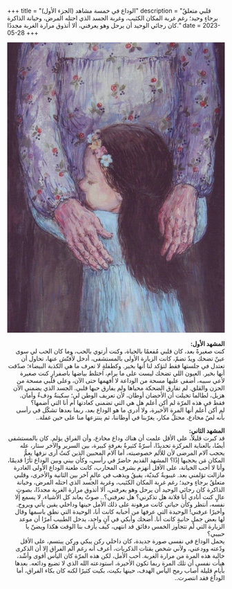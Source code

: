 +++
title = "الوداع في خمسة مشاهد (الجزء الأول)"
description = "قلبي متعلقٌ برجاءٍ وحيد؛ رغم غربة المكان الكئيب، وغربة الجسد الذي احتله المرض، وخيانة الذاكرة كان رجائي الوحيد أن يرحل وهو يعرفني، ألا أتذوق مرارة الغربة مجددًا."
date = 2023-05-28
+++

<div dir="rtl">

![alt](image.jpg)

<b>المشهد الأول:</b><br>
كنت صغيرةً بعد، كان قلبي مُفعمًا بالحياة، وكنت أرتوي بالحب، وما كان الحب لي سوى عينٌ تضحك ويدٌ تضمّ، كانت الزيارة الأولى بالمستشفى، أدخل لأُفتّش عنها، تحاول أن تعتدل في جلستها فقط لتؤكد لنا أنها بخير. وكطفلةٍ لا تعرف ما هي الكذبة البيضاء؛ صدّقت أنها بخير. العيون اللي تضحك ليست على ما يرام، اختلط بياضها باصفرارٍ كنت صغيرة لأعي سببه، أضفى عليها مسحة من الوداعة لا أفهمها حتى الآن، وعلى قلبي مسحة من الحزن والقلق. لم تفارق الضحكة محياها ولم يفارق حبها قلبي. الجسد الذي يضمني الآن هزيل، لطالما تخيلت أن الأحضان أوطان، لأن تعريف الوطن لي؛ سكينةٌ ودفءٌ وأمان. فقط في هذه المرّة لم أكن أعلم هل هي التي تضمنى كعادتها أم أنا التي أضمها؟<br>
لم أكن أعلم أنها المرة الأخيرة، ولا أدرى ما هو الوداع بعد، ربما بعدها تشكّل في رأسى بأنه لصٌ مخادع، محتلٌ مكار، يغرّبنا في أوطاننا، ثم ينتزعها منا على حين غفلة..<br>

<b>المشهد الثاني:</b><br>
قد كبرت قليلاً، على الأقل علمت أن هناك وداع مخادع، وأن الفراق يؤلم. كان بالمستشفى أيضًا، بالعناية المركزة تحديدًا، أسرّةٌ كثيرةٌ بغرفةٍ كبيرة، بين السرير والآخر ستار، عله يحجب آلام المرضى لأن للألم خصوصيته، أما آلام المحبين الذين كنتُ أرى نزفها يعمُّ المكان مَن يحجبها إذًا؟ المشهد القديم حاضرٌ في رأسي، وكأن بيني وبين الوداع ثأرًا قديمًا، وأنا لا أحب الخيانة، على الأقل أنهزم بشرف المحارب، كانت طعنة الوداع الأولى الغادرة مازالت تؤلمني بعد. غيبوبةٌ كبديّة، يفيقُ ويذهب في عالمٍ آخر بين الثانية والأخرى، وقلبي متعلقٌ برجاءٍ وحيد؛ رغم غربة المكان الكئيب، وغربة الجسد الذي احتله المرض، وخيانة الذاكرة كان رجائي الوحيد أن يرحل وهو يعرفني، ألا أتذوق مرارة الغربة مجددًا، بصوتٍ عالٍ كنت أنادي أنا فلانة هل تذكرني؟ هل تعرفني؟.. صوتٌ يعاند كل الأشياء، لا يسمع إلا نفسه، أنتظر وكأن حياتي كانت مرهونة على ذلك الأمل حينها وداخلي يقين يأتي ويروح. وأخيرًا عرفني! الوحيدة التي عرفها من أحبابه كانت أنا، الوحيدة التي نطق باسمها وقال لها بعض جملٍ حانيةٍ كانت أنا. أضحك وأبكي في آنٍ واحد، يدخل الطبيب آمرًا أن موعد الزيارة التي لم تتجاوز الخمس دقائق قد انتهى، كيف يأزف بنا الوقت هكذا ويضنّ يا حبيبي؟<br>
يحمل الوداع في نفسى صورة جديدة، كان داخلي ركن يبكي وركن يبتسم، على الأقل ودّعته وودعني، ولأني شخص يقتات الذكريات، أعرف أنه رغم أَلم الفراق إلا أن الذكرى خالية هذه المرة من مرارة الغربة. أحب الأمل، لكن هذه المرّة كان اليأس أقوى وأشّد، هيأت نفسى أن تلك المرة ربما تكون الأخيرة، استودعته الله الذي لا تضيع ودائعه. بعدها بأيامٍ قليلة أصاب رمح اليأس الهدف، حينها بكيت، بكيت كثيرًا لكنه كان بكاء الفراق، أما الوداع فقد انتصرت..<br>

</div>
